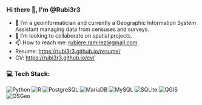 ###  Hi there 👋, I'm @Rubi3r3
- 🔭 I’m a geoinformatician and currently a Geographic Information System Assistant managing data from censuses and surveys.
- 👯 I’m looking to collaborate on spatial projects.
- 📫 How to reach me: rubiere.ramirez@gmail.com.
- Resume: https://rubi3r3.github.io/resume/
- CV: https://rubi3r3.github.io/cv/

### 💻 Tech Stack:
![Python](https://img.shields.io/badge/python-3670A0?style=for-the-badge&logo=python&logoColor=ffdd54) ![R](https://img.shields.io/badge/r-3670A0?style=for-the-badge&logo=r&logoColor=white) ![PostgreSQL](https://img.shields.io/badge/postgresQL-%23316192.svg?style=for-the-badge&logo=postgresql&logoColor=white) ![MariaDB](https://img.shields.io/badge/mariadb-192C5F?style=for-the-badge&logo=mariadb&logoColor=C1775A) ![MySQL](https://img.shields.io/badge/mysql-DC7013?style=for-the-badge&logo=mysql&logoColor=044568) ![SQLite](https://img.shields.io/badge/sqlite-72C1EA?style=for-the-badge&logo=sqlite&logoColor=003B57) ![QGIS](https://img.shields.io/badge/qgis-90B023?style=for-the-badge&logo=qgis&logoColor=F2EB65) ![OSGeo](https://img.shields.io/badge/osgeo-4DB05D?style=for-the-badge&logo=osgeo&logoColor=013A41)
 
 <!--![Figma](https://img.shields.io/badge/figma-%23F24E1E.svg?style=for-the-badge&logo=figma&logoColor=white) -->

<!--
**Rubi3r3/Rubi3r3** is a ✨ _special_ ✨ repository because its `README.md` (this file) appears on your GitHub profile.

Here are some ideas to get you started:

- 🔭 I’m currently working on ...
- 🌱 I’m currently learning ...
- 👯 I’m looking to collaborate on ...
- 🤔 I’m looking for help with ...
- 💬 Ask me about ...
- 📫 How to reach me: ...
- 😄 Pronouns: ...
- ⚡ Fun fact: ...
-->

